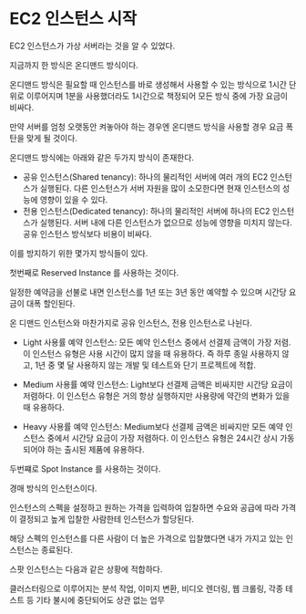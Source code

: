 # EC2 인스턴스 시작

EC2 인스턴스가 가상 서버라는 것을 알 수 있었다.

지금까지 한 방식은 온디맨드 방식이다.

온디맨드 방식은 필요할 때 인스턴스를 바로 생성해서 사용할 수 있는 방식으로 1시간 단위로 이루어지며 1분을 사용했더라도 1시간으로 책정되어 모든 방식 중에 가장 요금이 비싸다.

만약 서버를 엄청 오랫동안 켜놓아야 하는 경우엔 온디맨드 방식을 사용할 경우 요금 폭탄을 맞게 될 것이다.

온디맨드 방식에는 아래와 같은 두가지 방식이 존재한다.

- 공유 인스턴스(Shared tenancy): 하나의 물리적인 서버에 여러 개의 EC2 인스턴스가 실행된다. 다른 인스턴스가 서버 자원을 많이 소모한다면 현재 인스턴스의 성능에 영향이 있을 수 있다.
- 전용 인스턴스(Dedicated tenancy): 하나의 물리적인 서버에 하나의 EC2 인스턴스가 실행된다. 서버 내에 다른 인스턴스가 없으므로 성능에 영향을 미치지 않는다. 공유 인스턴스 방식보다 비용이 비싸다.

이를 방지하기 위한 몇가지 방식들이 있다.

첫번째로 Reserved Instance 를 사용하는 것이다.

일정한 예약금을 선불로 내면 인스턴스를 1년 또는 3년 동안 예약할 수 있으며 시간당 요금이 대폭 할인된다. 

온 디맨드 인스턴스와 마찬가지로 공유 인스턴스, 전용 인스턴스로 나뉜다.

- Light 사용률 예약 인스턴스: 모든 예약 인스턴스 중에서 선결제 금액이 가장 저렴. 이 인스턴스 유형은 사용 시간이 많지 않을 때 유용하다. 즉 하루 종일 사용하지 않고, 1년 중 몇 달 사용하지 않는 개발 및 테스트와 단기 프로젝트에 적합.

- Medium 사용률 예약 인스턴스: Light보다 선결제 금액은 비싸지만 시간당 요금이 저렴하다. 이 인스턴스 유형은 거의 항상 실행하지만 사용량에 약간의 변화가 있을 때 유용하다.

- Heavy 사용률 예약 인스턴스: Medium보다 선결제 금액은 비싸지만 모든 예약 인스턴스 중에서 시간당 요금이 가장 저렴하다. 이 인스턴스 유형은 24시간 상시 가동되어야 하는 출시된 제품에 유용하다.


두번쨰로 Spot Instance 를 사용하는 것이다.

경매 방식의 인스턴스이다.

인스턴스의 스펙을 설정하고 원하는 가격을 입력하여 입찰하면 수요와 공급에 따라 가격이 결정되고 높게 입찰한 사람한테 인스턴스가 할당된다. 

해당 스펙의 인스턴스를 다른 사람이 더 높은 가격으로 입찰했다면 내가 가지고 있는 인스턴스는 종료된다. 

스팟 인스턴스는 다음과 같은 상황에 적합하다.

클러스터링으로 이루어지는 분석 작업, 이미지 변환, 비디오 렌더링, 웹 크롤링, 각종 테스트 등 기타 불시에 중단되어도 상관 없는 업무






